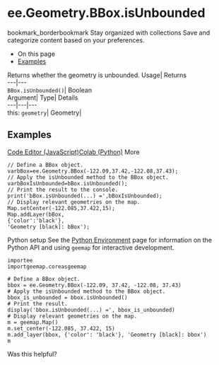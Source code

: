  
#  ee.Geometry.BBox.isUnbounded
bookmark_borderbookmark Stay organized with collections  Save and categorize content based on your preferences.
  * On this page
  * [Examples](https://developers.google.com/earth-engine/apidocs/ee-geometry-bbox-isunbounded#examples)


Returns whether the geometry is unbounded. 
Usage| Returns  
---|---  
`BBox.isUnbounded()`| Boolean  
Argument| Type| Details  
---|---|---  
this: `geometry`| Geometry|   
## Examples
[Code Editor (JavaScript)](https://developers.google.com/earth-engine/apidocs/ee-geometry-bbox-isunbounded#code-editor-javascript-sample)[Colab (Python)](https://developers.google.com/earth-engine/apidocs/ee-geometry-bbox-isunbounded#colab-python-sample) More
```
// Define a BBox object.
varbBox=ee.Geometry.BBox(-122.09,37.42,-122.08,37.43);
// Apply the isUnbounded method to the BBox object.
varbBoxIsUnbounded=bBox.isUnbounded();
// Print the result to the console.
print('bBox.isUnbounded(...) =',bBoxIsUnbounded);
// Display relevant geometries on the map.
Map.setCenter(-122.085,37.422,15);
Map.addLayer(bBox,
{'color':'black'},
'Geometry [black]: bBox');
```
Python setup
See the [ Python Environment](https://developers.google.com/earth-engine/guides/python_install) page for information on the Python API and using `geemap` for interactive development.
```
importee
importgeemap.coreasgeemap
```
```
# Define a BBox object.
bbox = ee.Geometry.BBox(-122.09, 37.42, -122.08, 37.43)
# Apply the isUnbounded method to the BBox object.
bbox_is_unbounded = bbox.isUnbounded()
# Print the result.
display('bbox.isUnbounded(...) =', bbox_is_unbounded)
# Display relevant geometries on the map.
m = geemap.Map()
m.set_center(-122.085, 37.422, 15)
m.add_layer(bbox, {'color': 'black'}, 'Geometry [black]: bbox')
m
```

Was this helpful?
